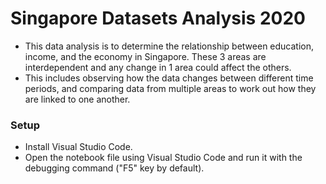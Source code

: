 # Singapore Datasets Analysis 2020

* This data analysis is to determine the relationship between education, income, and the economy in Singapore. These 3 areas are interdependent and any change in 1 area could affect the others.
* This includes observing how the data changes between different time periods, and comparing data from multiple areas to work out how they are linked to one another.

### Setup
* Install Visual Studio Code.
* Open the notebook file using Visual Studio Code and run it with the debugging command ("F5" key by default). 